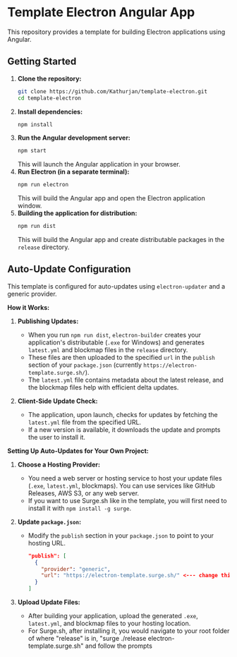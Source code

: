 # Template Electron Angular App

This repository provides a template for building Electron applications using Angular.

## Getting Started

1.  **Clone the repository:**
    ```bash
    git clone https://github.com/Kathurjan/template-electron.git
    cd template-electron
    ```
2.  **Install dependencies:**
    ```bash
    npm install
    ```
3.  **Run the Angular development server:**
    ```bash
    npm start
    ```
    This will launch the Angular application in your browser.
4.  **Run Electron (in a separate terminal):**
    ```bash
    npm run electron
    ```
    This will build the Angular app and open the Electron application window.
5.  **Building the application for distribution:**
    ```bash
    npm run dist
    ```
    This will build the Angular app and create distributable packages in the `release` directory.



## Auto-Update Configuration

This template is configured for auto-updates using `electron-updater` and a generic provider.

**How it Works:**

1.  **Publishing Updates:**
    * When you run `npm run dist`, `electron-builder` creates your application's distributable (`.exe` for Windows) and generates `latest.yml` and blockmap files in the `release` directory.
    * These files are then uploaded to the specified `url` in the `publish` section of your `package.json` (currently `https://electron-template.surge.sh/`).
    * The `latest.yml` file contains metadata about the latest release, and the blockmap files help with efficient delta updates.

2.  **Client-Side Update Check:**
    * The application, upon launch, checks for updates by fetching the `latest.yml` file from the specified URL.
    * If a new version is available, it downloads the update and prompts the user to install it.

**Setting Up Auto-Updates for Your Own Project:**

1.  **Choose a Hosting Provider:**
    * You need a web server or hosting service to host your update files (`.exe`, `latest.yml`, blockmaps). You can use services like GitHub Releases, AWS S3, or any web server.
    * If you want to use Surge.sh like in the template, you will first need to install it with `npm install -g surge`.

2.  **Update `package.json`:**
    * Modify the `publish` section in your `package.json` to point to your hosting URL.
        ```json
        "publish": [
          {
            "provider": "generic",
            "url": "https://electron-template.surge.sh/" <--- change this to what you are hosting your files on.
          }
        ]
        ```

3.  **Upload Update Files:**
    * After building your application, upload the generated `.exe`, `latest.yml`, and blockmap files to your hosting location.
    * For Surge.sh, after installing it, you would navigate to your root folder of where "release" is in, "surge ./release electron-template.surge.sh" and follow the prompts

